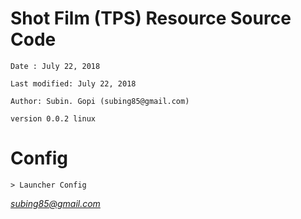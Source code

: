 # Shot Film (TPS) Resource Source Code

 	Date : July 22, 2018
 
 	Last modified: July 22, 2018
 
 	Author: Subin. Gopi (subing85@gmail.com)
 	
 	version 0.0.2 linux 
	

	
# Config
	> Launcher Config

*subing85@gmail.com*
